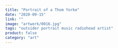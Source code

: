```yaml
---
title: "Portrait of a Thom Yorke"
date: "2020-09-15"
link: ""
image: "artwork/0016.jpg"
tags: "outsider portrait music radiohead artist"
product: false
category: "art"
---
```

